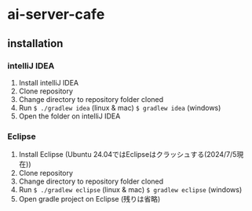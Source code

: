 # ai-server-cafe

## installation
### intelliJ IDEA
1. Install intelliJ IDEA
2. Clone repository
3. Change directory to repository folder cloned
4. Run 
```$ ./gradlew idea``` (linux & mac)
```$ gradlew idea``` (windows)
5. Open the folder on intelliJ IDEA
### Eclipse
1. Install Eclipse (Ubuntu 24.04ではEclipseはクラッシュする(2024/7/5現在))
2. Clone repository
3. Change directory to repository folder cloned
4. Run
   ```$ ./gradlew eclipse``` (linux & mac)
   ```$ gradlew eclipse``` (windows)
5. Open gradle project on Eclipse
   (残りは省略)
